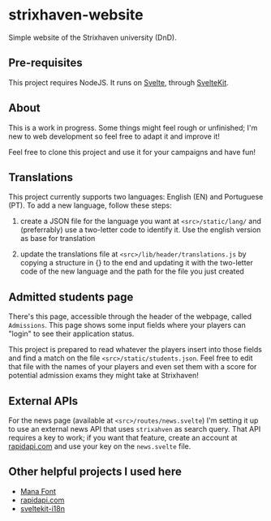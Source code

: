 # strixhaven-website
Simple website of the Strixhaven university (DnD).


## Pre-requisites

This project requires NodeJS. It runs on [Svelte](https://svelte.dev/), through 
[SvelteKit](https://kit.svelte.dev/).


## About

This is a work in progress. Some things might feel rough or unfinished; I'm new to web 
development so feel free to adapt it and improve it!
 
Feel free to clone this project and use it for your campaigns and have fun!


## Translations

This project currently supports two languages: English (EN) and Portuguese (PT). To add a
new language, follow these steps:

1. create a JSON file for the language you want at `<src>/static/lang/` and (preferrably) use a 
two-letter code to identify it. Use the english version as base for translation

2. update the translations file at `<src>/lib/header/translations.js` by copying a structure in
{} to the end and updating it with the two-letter code of the new language and the path for
the file you just created


## Admitted students page

There's this page, accessible through the header of the webpage, called `Admissions`. This page
shows some input fields where your players can "login" to see their application status.

This project is prepared to read whatever the players insert into those fields and find a match
on the file `<src>/static/students.json`. Feel free to edit that file with the names of your players
and even set them with a score for potential admission exams they might take at Strixhaven!


## External APIs

For the news page (available at `<src>/routes/news.svelte`) I'm setting it up to use an external
news API that uses `strixahven` as search query. That API requires a key to work; if you want
that feature, create an account at [rapidapi.com](https://rapidapi.com/hub) and use your key on
the `news.svelte` file.


## Other helpful projects I used here

- [Mana Font](https://mana.andrewgioia.com/index.html)
- [rapidapi.com](https://rapidapi.com/hub)
- [sveltekit-i18n](https://github.com/sveltekit-i18n/lib)
